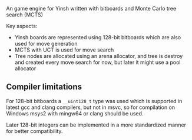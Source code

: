 An game engine for Yinsh written with bitboards and Monte Carlo tree search (MCTS)

Key aspects:
- Yinsh boards are represented using 128-bit bitboards which are also used for move generation
- MCTS with UCT is used for move search
- Tree nodes are allocated using an arena allocator, and tree is destroy and created every move search for now, but later it might use a pool allocator

## Compiler limitations
For 128-bit bitboards a `__uint128_t` type was used which is supported in latest gcc and clang compilers, but not in msvc, so for compilation on Windows msys2 with mingw64 or clang should be used.

Later 128-bit integers can be implemented in a more standardized manner for better compatibility.
